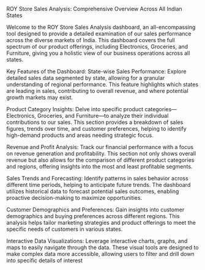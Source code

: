 ROY Store Sales Analysis: Comprehensive Overview Across All Indian States

Welcome to the ROY Store Sales Analysis dashboard, an all-encompassing tool designed to provide a detailed examination of our sales performance across the diverse markets of India. This dashboard covers the full spectrum of our product offerings, including Electronics, Groceries, and Furniture, giving you a holistic view of our business operations across all states.

Key Features of the Dashboard:
State-wise Sales Performance: Explore detailed sales data segmented by state, allowing for a granular understanding of regional performance. This feature highlights which states are leading in sales, contributing to overall revenue, and where potential growth markets may exist.

Product Category Insights: Delve into specific product categories—Electronics, Groceries, and Furniture—to analyze their individual contributions to our sales. This section provides a breakdown of sales figures, trends over time, and customer preferences, helping to identify high-demand products and areas needing strategic focus.

Revenue and Profit Analysis: Track our financial performance with a focus on revenue generation and profitability. This section not only shows overall revenue but also allows for the comparison of different product categories and regions, offering insights into the most and least profitable segments.

Sales Trends and Forecasting: Identify patterns in sales behavior across different time periods, helping to anticipate future trends. The dashboard utilizes historical data to forecast potential sales outcomes, enabling proactive decision-making to maximize opportunities.

Customer Demographics and Preferences: Gain insights into customer demographics and buying preferences across different regions. This analysis helps tailor marketing strategies and product offerings to meet the specific needs of customers in various states.

Interactive Data Visualizations: Leverage interactive charts, graphs, and maps to easily navigate through the data. These visual tools are designed to make complex data more accessible, allowing users to filter and drill down into specific details of interest

